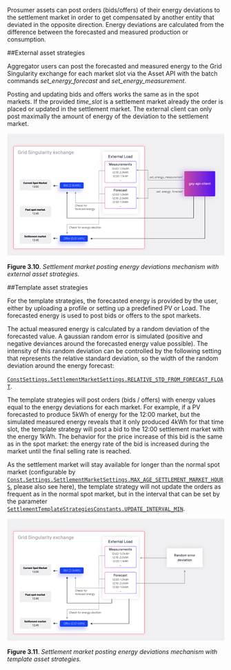 Prosumer assets can post orders (bids/offers) of their energy deviations to the settlement market in order to get compensated by another entity that deviated in the opposite direction. Energy deviations are calculated from the difference between the forecasted and measured production or consumption.

##External asset strategies

Aggregator users can post the forecasted and measured energy to the Grid Singularity exchange for each market slot via the Asset API with the batch commands _set_energy_forecast_ and _set_energy_measurement_.

Posting and updating bids and offers works the same as in the spot markets. If the provided _time_slot_ is a settlement market already the order is placed or updated in the settlement market. The external client can only post maximally the amount of energy of the deviation to the settlement market.

![alt_text](img/assets-strategies-1.png)

**Figure 3.10**. *Settlement market posting energy deviations mechanism with external asset strategies.*

##Template asset strategies

For the template strategies, the forecasted energy is provided by the user, either by uploading a profile or setting up a predefined PV or Load. The forecasted energy is used to post bids or offers to the spot markets.

The actual measured energy is calculated by a random deviation of the forecasted value. A gaussian random error is simulated (positive and negative deviances around the forecasted energy value possible). The intensity of this random deviation can be controlled by the following setting that represents the relative standard deviation, so the width of the random deviation around the energy forecast:

[`ConstSettings.SettlementMarketSettings.RELATIVE_STD_FROM_FORECAST_FLOAT`](https://github.com/gridsingularity/gsy-framework/blob/175a9c3c3295b78e3b5d7610e221b6f2ea72f6ec/gsy_framework/constants_limits.py#L71).

The template strategies will post orders (bids / offers) with energy values equal to the energy deviations for each market. For example, if a PV forecasted to produce 5kWh of energy for the 12:00 market, but the simulated measured energy reveals that it only produced 4kWh for that time slot, the template strategy will post a bid to the 12:00 settlement market with the energy 1kWh. The behavior for the price increase of this bid is the same as in the spot market: the energy rate of the bid is increased during the market until the final selling rate is reached.

As the settlement market will stay available for longer than the normal spot market (configurable by [`Const.Settings.SettlementMarketSettings.MAX_AGE_SETTLEMENT_MARKET_HOURS`](https://github.com/gridsingularity/gsy-framework/blob/175a9c3c3295b78e3b5d7610e221b6f2ea72f6ec/gsy_framework/constants_limits.py#L69), please also see here), the template strategy will not update the orders as frequent as in the normal spot market, but in the interval that can be set by the parameter [`SettlementTemplateStrategiesConstants.UPDATE_INTERVAL_MIN`](https://github.com/gridsingularity/gsy-e/blob/7f5d2866cfd8b8327e590a1377db2d9bd2909746/src/gsy_e/constants.py#L72).

![alt_text](img/assets-strategies-2.png)

**Figure 3.11**. *Settlement market posting energy deviations mechanism with template asset strategies.*
